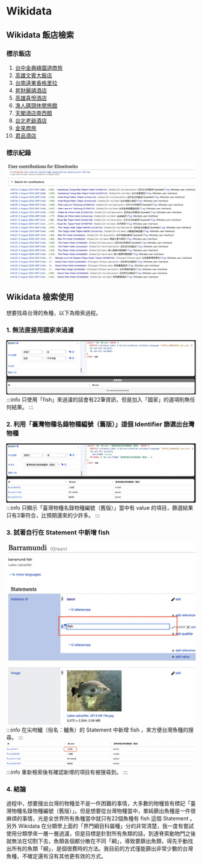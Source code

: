 # Wikidata

## Wikidata 飯店檢索

### 標示飯店

1. [台中金典綠園道商旅](https://www.wikidata.org/wiki/Q115967213)
2. [高雄文賓大飯店](https://www.wikidata.org/wiki/Q115966993)
3. [台南遠東香格里拉](https://www.wikidata.org/wiki/Q115967130)
4. [昇財麗禧酒店](https://www.wikidata.org/wiki/Q115966980)
5. [高雄喜悅酒店](https://www.wikidata.org/wiki/Q115966991)
6. [漁人碼頭休閒旅館](https://www.wikidata.org/wiki/Q115966981)
7. [天閣酒店南西館](https://www.wikidata.org/wiki/Q115967162)
8. [台北老爺酒店](https://www.wikidata.org/wiki/Q115967412)
9. [金來商旅](https://www.wikidata.org/wiki/Q115967168)
10. [君品酒店](https://www.wikidata.org/wiki/Q115967208)

### 標示紀錄

![Description of the image](myimage_3.png)

## Wikidata 檢索使用
想要找尋台灣的魚種，以下為檢索過程。
### 1. 無法直接用國家來過濾
![Description of the image](myimage_4.png)
:::info
只使用「fish」來過濾的話會有22筆資訊，但是加入「國家」的選項則無任何結果。
:::

### 2. 利用「臺灣物種名錄物種編號（舊版）」這個 Identifier 篩選出台灣物種
![Description of the image](myimage_5.png)
:::info
只顯示「臺灣物種名錄物種編號（舊版）」當中有 value 的項目，篩選結果只有3筆符合，比預期還來的少許多。
:::

### 3. 試著自行在 Statement 中新增 fish
![Description of the image](myimage_6.png)
:::info
在尖吻鱸（俗名：鱸魚）的 Statement 中新增 fish ，來方便台灣魚種的搜尋。
:::
![Description of the image](myimage_7.png)
:::info
重新檢索後有確認新增的項目有被搜尋到。
:::
### 4. 結論

過程中，想要搜出台灣的物種並不是一件困難的事情，大多數的物種皆有標記「臺灣物種名錄物種編號（舊版）」。但是想要從台灣物種當中，單純篩出魚種是一件很麻煩的事情，光是全世界所有魚種當中就只有22個魚種有 fish 這個 Statement 。另外 Wikidata 在分類學上面的「界門綱目科屬種」分的非常清楚，我一度有嘗試使用分類學來一層一層過濾，但是目標是針對所有魚類的話，到達脊索動物門之後就無法在切割下去，魚類各個都分散在不同「綱」，導致要篩出魚類，得先手動找出所有的魚類「綱」，是個很費時的方法。我目前的方式僅能篩出非常少數的台灣魚種，不確定還有沒有其他更有效的方式。